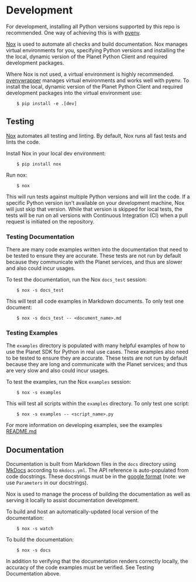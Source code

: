 # Development

For development, installing all Python versions supported by this repo is
recommended. One way of achieving this is with
[pyenv](https://github.com/pyenv/pyenv).

[Nox](https://nox.thea.codes/) is used to automate all checks and build
documentation. Nox manages virtual environments for you, specifying Python
versions and installing the the local, dynamic version of the Planet Python
Client and required development packages.

Where Nox is not used, a virtual environment is highly recommended.
[pyenvwrapper](https://github.com/pyenv/pyenv-virtualenv) manages virtual
environments and works well with pyenv. To install the local, dynamic version
of the Planet Python Client and required development packages into the virtual
environment use:

```console
    $ pip install -e .[dev]
```

## Testing

[Nox](https://nox.thea.codes/) automates all testing and linting. By default,
Nox runs all fast tests and lints the code.

Install Nox in your local dev environment:

```console
    $ pip install nox
```

Run nox:

```console
    $ nox
```

This will run tests against multiple Python versions and will lint the code.
If a specific Python version isn't available on your development machine,
Nox will just skip that version. While that version is skipped for local tests,
the tests will be run on all versions with Continuous Integration (CI) when a
pull request is initiated on the repository.

### Testing Documentation

There are many code examples written into the documentation that need to be
tested to ensure they are accurate. These tests are not run by default because
they communicate with the Planet services, and thus are slower and also could
incur usages.

To test the documentation, run the Nox `docs_test` session:

```console
    $ nox -s docs_test
```

This will test all code examples in Markdown documents.
To only test one document:

```console
    $ nox -s docs_test -- <document_name>.md
```

### Testing Examples

The `examples` directory is populated with many helpful examples of how to
use the Planet SDK for Python in real use cases. These examples also need to
be tested to ensure they are accurate. These tests are not run by default
because they are long and communicate with the Planet services; and thus are
very slow and also could incur usages.

To test the examples, run the Nox `examples` session:

```console
    $ nox -s examples
```


This will test all scripts within the `examples` directory.
To only test one script:

```console
    $ nox -s examples -- <script_name>.py
```

For more information on developing examples, see the examples
[README.md](examples/README.md)


## Documentation

Documentation is built from Markdown files in the `docs` directory using
[MkDocs](https://www.mkdocs.org/) according to `mkdocs.yml`. The API reference
is auto-populated from code docstrings. These docstrings must be in the
[google format](https://mkdocstrings.github.io/handlers/python/#google-style)
(note: we use `Parameters` in our docstrings).

Nox is used to manage the process of building the documentation as well as
serving it locally to assist documentation development.

To build and host an automatically-updated local version of the documentation:

```console
    $ nox -s watch
```

To build the documentation:

```console
    $ nox -s docs
```

In addition to verifying that the documentation renders correctly locally,
the accuracy of the code examples must be verified. See Testing Documentation
above.

